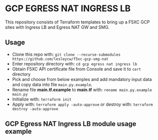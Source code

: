 # GCP EGRESS NAT INGRESS LB

This repository consists of Terraform templates to bring up a F5XC GCP sites with Ingress LB and Egress NAT GW and SMG.

## Usage

- Clone this repo with: `git clone --recurse-submodules https://github.com/lesleycw/f5xc-gcp-smg-nat`
- Enter repository directory with: `cd gcp egress nat ingress lb`
- Obtain F5XC API certificate file from Console and save it to `cert` directory
- Pick and choose from below examples and add mandatory input data and copy data into file `main.py.example`.
- Rename file __main.tf.example__ to __main.tf__ with: `rename main.py.example main.py`
- Initialize with: `terraform init`
- Apply with: `terraform apply -auto-approve` or destroy with: `terraform destroy -auto-approve`

## GCP Egress NAT Ingress LB module usage example

````hcl
````
